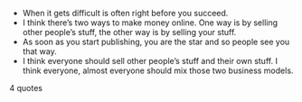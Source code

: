  - When it gets difficult is often right before you succeed.
 - I think there’s two ways to make money online. One way is by selling other people’s stuff, the other way is by selling your stuff.
 - As soon as you start publishing, you are the star and so people see you that way.
 - I think everyone should sell other people’s stuff and their own stuff. I think everyone, almost everyone should mix those two business models.

4 quotes